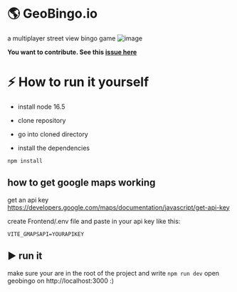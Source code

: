 # 🌎 GeoBingo.io
a multiplayer street view bingo game
![image](https://user-images.githubusercontent.com/48496757/172946606-046630b6-5eae-43e4-a2e9-c06bb9d9ea2e.png)

**You want to contribute. See this [issue here](https://github.com/s0er3n/GeoBingo.io/issues/1)**

# ⚡ How to run it yourself
- install node 16.5

- clone repository

- go into cloned directory

- install the dependencies 

`
npm install
`

##  how to get google maps working

get an api key https://developers.google.com/maps/documentation/javascript/get-api-key

create Frontend/.env file and paste in your api key like this: 

`
VITE_GMAPSAPI=YOURAPIKEY
`
## ▶️ run it 

make sure your are in the root of the project and write
`
npm run dev
`
open geobingo on http://localhost:3000 :)
